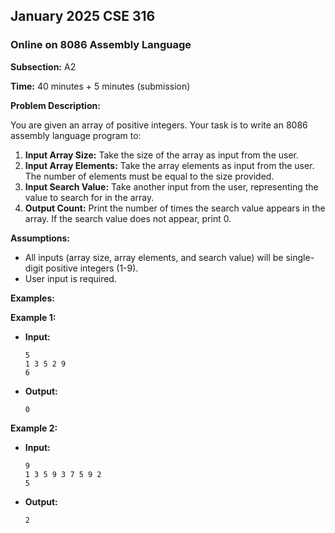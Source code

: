 ## January 2025 CSE 316
### Online on 8086 Assembly Language

**Subsection:** A2

**Time:** 40 minutes + 5 minutes (submission)

**Problem Description:**

You are given an array of positive integers. Your task is to write an 8086 assembly language program to:

1.  **Input Array Size:** Take the size of the array as input from the user.
2.  **Input Array Elements:** Take the array elements as input from the user. The number of elements must be equal to the size provided.
3.  **Input Search Value:** Take another input from the user, representing the value to search for in the array.
4.  **Output Count:** Print the number of times the search value appears in the array. If the search value does not appear, print 0.

**Assumptions:**

*   All inputs (array size, array elements, and search value) will be single-digit positive integers (1-9).
*   User input is required.

**Examples:**

**Example 1:**

*   **Input:**
    ```
    5
    1 3 5 2 9
    6
    ```
*   **Output:**
    ```
    0
    ```

**Example 2:**

*   **Input:**
    ```
    9
    1 3 5 9 3 7 5 9 2
    5
    ```
*   **Output:**
    ```
    2
    ```